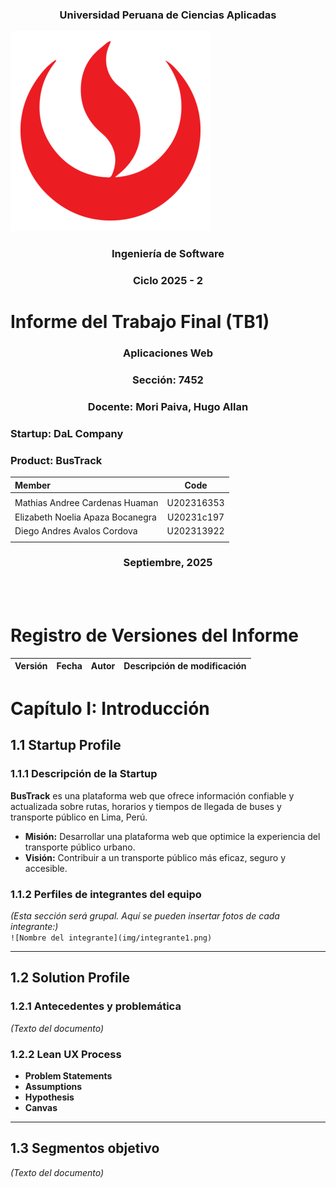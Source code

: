 <h3 align="center"> Universidad Peruana de Ciencias Aplicadas </h3>

![UPC](img/commons/universidad-peruana-de-ciencias-aplicadas-upc-logo-png_seeklogo-402620.png)

<h3 align="center"> Ingeniería de Software </h3>
<h3 align="center"> Ciclo 2025 - 2 </h3>


# Informe del Trabajo Final (TB1)  

<h3 align="center"> Aplicaciones Web</h3>
<h3 align="center"> Sección: 7452  </h3>
<h3 align="center"> Docente: Mori Paiva, Hugo Allan </h3>
<h3> Startup: DaL Company </h3>
<h3> Product: BusTrack </h3>
<div align="center">

| Member                           |    Code    |
| :------------------------------- | :--------: |
|  |  |
| Mathias Andree Cardenas Huaman | U202316353 |
| Elizabeth Noelia Apaza Bocanegra | U20231c197 |
| Diego Andres Avalos Cordova    | U202313922 |
|  |  |

</div>

<h3 align="center">Septiembre, 2025</h3>

<br><br>

# Registro de Versiones del Informe

<div align="center">

| Versión | Fecha | Autor | Descripción de modificación |
| :-----: | :---: | :---: | :-------------------------- |

</div>

# Capítulo I: Introducción  

## 1.1 Startup Profile  

### 1.1.1 Descripción de la Startup  
**BusTrack** es una plataforma web que ofrece información confiable y actualizada sobre rutas, horarios y tiempos de llegada de buses y transporte público en Lima, Perú.  

- **Misión:** Desarrollar una plataforma web que optimice la experiencia del transporte público urbano.  
- **Visión:** Contribuir a un transporte público más eficaz, seguro y accesible.  

### 1.1.2 Perfiles de integrantes del equipo  
*(Esta sección será grupal. Aquí se pueden insertar fotos de cada integrante:)*  
`![Nombre del integrante](img/integrante1.png)`  

---

## 1.2 Solution Profile  

### 1.2.1 Antecedentes y problemática  
*(Texto del documento)*  

### 1.2.2 Lean UX Process  
- **Problem Statements**  
- **Assumptions**  
- **Hypothesis**  
- **Canvas**  

---

## 1.3 Segmentos objetivo  
*(Texto del documento)*  
